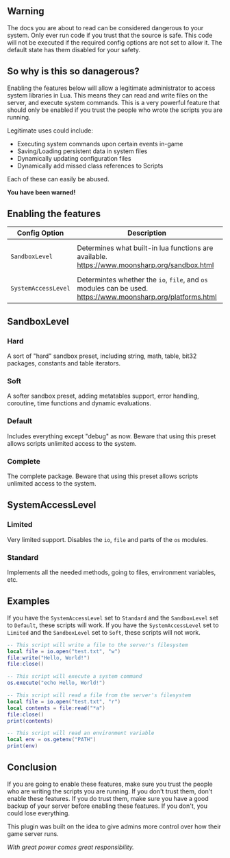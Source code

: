 ﻿## Warning

The docs you are about to read can be considered dangerous to your system. Only ever run code if you trust that the source is safe.
This code will not be executed if the required config options are not set to allow it. The default state has them disabled for your safety.

## So why is this so danagerous?

Enabling the features below will allow a legitimate administrator to access system libraries in Lua.
This means they can read and write files on the server, and execute system commands. This is a very powerful feature that should only be enabled if you trust the people who wrote the scripts you are running.

Legitimate uses could include:
- Executing system commands upon certain events in-game
- Saving/Loading persistent data in system files
- Dynamically updating configuration files
- Dynamically add missed class references to Scripts

Each of these can easily be abused.

**You have been warned!**

## Enabling the features

| Config Option | Description                                                                                  | Default   | Options |
|---------------|----------------------------------------------------------------------------------------------|-----------| ------- |
| `SandboxLevel`    | Determines what built-in lua functions are available. https://www.moonsharp.org/sandbox.html | `Soft`    | `Hard`, `Soft`, `Default`, `Complete` |
| `SystemAccessLevel`     | Determintes whether the `io`, `file`, and `os` modules can be used. https://www.moonsharp.org/platforms.html                         | `Limited` | `Limited`, `Standard` |

## SandboxLevel

### Hard

A sort of "hard" sandbox preset, including string, math, table, bit32 packages, constants and table iterators.

### Soft

A softer sandbox preset, adding metatables support, error handling, coroutine, time functions and dynamic evaluations.

### Default

Includes everything except "debug" as now. Beware that using this preset allows scripts unlimited access to the system.

### Complete

The complete package. Beware that using this preset allows scripts unlimited access to the system.

## SystemAccessLevel

### Limited

Very limited support. Disables the `io`, `file` and parts of the `os` modules.

### Standard

Implements all the needed methods, going to files, environment variables, etc.

## Examples

If you have the `SystemAccessLevel` set to `Standard` and the `SandboxLevel` set to `Default`, these scripts will work. If you have the `SystemAccessLevel` set to `Limited` and the `SandboxLevel` set to `Soft`, these scripts will not work.

```lua
-- This script will write a file to the server's filesystem
local file = io.open("test.txt", "w")
file:write("Hello, World!")
file:close()
```


```lua
-- This script will execute a system command
os.execute("echo Hello, World!")
```


```lua
-- This script will read a file from the server's filesystem
local file = io.open("test.txt", "r")
local contents = file:read("*a")
file:close()
print(contents)
```


```lua
-- This script will read an environment variable
local env = os.getenv("PATH")
print(env)
```

## Conclusion

If you are going to enable these features, make sure you trust the people who are writing the scripts you are running. If you don't trust them, don't enable these features. If you do trust them, make sure you have a good backup of your server before enabling these features. If you don't, you could lose everything.

This plugin was built on the idea to give admins more control over how their game server runs. 

_With great power comes great responsibility._